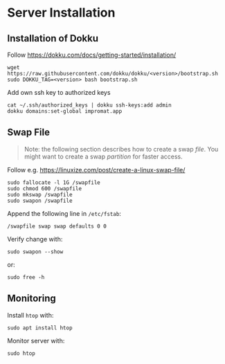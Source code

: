 # Server Installation

## Installation of Dokku

Follow https://dokku.com/docs/getting-started/installation/

```
wget https://raw.githubusercontent.com/dokku/dokku/<version>/bootstrap.sh
sudo DOKKU_TAG=<version> bash bootstrap.sh
```

Add own ssh key to authorized keys

```
cat ~/.ssh/authorized_keys | dokku ssh-keys:add admin
dokku domains:set-global impromat.app
```

## Swap File

> Note: the following section describes how to create a swap _file_. You might want to create a swap _partition_ for faster access.

Follow e.g. https://linuxize.com/post/create-a-linux-swap-file/

```
sudo fallocate -l 1G /swapfile
sudo chmod 600 /swapfile
sudo mkswap /swapfile
sudo swapon /swapfile
```

Append the following line in `/etc/fstab`:

```
/swapfile swap swap defaults 0 0
```

Verify change with:

```
sudo swapon --show
```

or:

```
sudo free -h
```

## Monitoring

Install `htop` with:

```
sudo apt install htop
```

Monitor server with:

```
sudo htop
```
